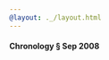 ```yaml
---
@layout: ._/layout.html
---
```

#### Chronology § Sep 2008

<!-- @include 2008/09/pragmatic-thinking-and-learning.md @layout: ._/article.html -->
